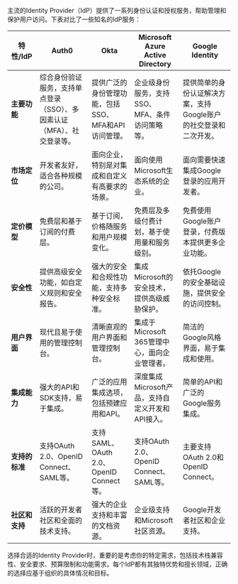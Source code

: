 



主流的Identity Provider（IdP）提供了一系列身份认证和授权服务，帮助管理和保护用户访问。下表对比了一些知名的IdP服务：

| 特性/IdP       | Auth0                                                        | Okta                                                | Microsoft Azure Active Directory                 | Google Identity                                              |
| -------------- | ------------------------------------------------------------ | --------------------------------------------------- | ------------------------------------------------ | ------------------------------------------------------------ |
| **主要功能**   | 综合身份验证服务，支持单点登录（SSO）、多因素认证（MFA）、社交登录等。 | 提供广泛的身份管理功能，包括SSO、MFA和API访问管理。 | 企业级身份服务，支持SSO、MFA、条件访问策略等。   | 提供简单的身份认证解决方案，支持Google账户的社交登录和二次开发。 |
| **市场定位**   | 开发者友好，适合各种规模的公司。                             | 面向企业，特别是对集成和自定义有高要求的场景。      | 面向使用Microsoft生态系统的企业。                | 面向需要快速集成Google登录的应用开发者。                     |
| **定价模型**   | 免费层和基于订阅的付费层。                                   | 基于订阅，价格随服务和用户规模变化。                | 免费层及多级付费计划，基于使用量和服务级别。     | 免费使用Google账户登录，付费版本提供更多企业功能。           |
| **安全性**     | 提供高级安全功能，如自定义规则和安全报告。                   | 强大的安全和合规性功能，支持多种安全标准。          | 集成Microsoft的安全技术，提供高级威胁保护。      | 依托Google的安全基础设施，提供安全的访问控制。               |
| **用户界面**   | 现代且易于使用的管理控制台。                                 | 清晰直观的用户界面和管理控制台。                    | 集成于Microsoft 365管理中心，面向企业管理者。    | 简洁的Google风格界面，易于集成和使用。                       |
| **集成能力**   | 强大的API和SDK支持，易于集成。                               | 广泛的应用集成选项，包括预建应用和API。             | 深度集成Microsoft产品，支持自定义开发和API接入。 | 简单的API和广泛的Google服务集成。                            |
| **支持的标准** | 支持OAuth 2.0、OpenID Connect、SAML等。                      | 支持SAML、OAuth 2.0、OpenID Connect等。             | 支持OAuth 2.0、OpenID Connect、SAML等。          | 主要支持OAuth 2.0和OpenID Connect。                          |
| **社区和支持** | 活跃的开发者社区和全面的技术支持。                           | 强大的企业支持和丰富的文档资源。                    | 企业级支持和Microsoft社区资源。                  | Google开发者社区和企业支持。                                 |

选择合适的Identity Provider时，重要的是考虑你的特定需求，包括技术栈兼容性、安全要求、预算限制和功能需求。每个IdP都有其独特优势和擅长领域，正确的选择应基于组织的具体情况和目标。